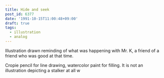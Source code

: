 ```yaml
---
title: Hide and seek
post_id: 6377
date: '1991-10-15T11:00:48+09:00'
draft: true
tags:
  - illustration
  - analog
---
```


Illustration drawn reminding of what was happening with Mr. K, a friend of a friend who was good at that time.

Cropie pencil for line drawing, watercolor paint for filling. It is not an illustration depicting a stalker at all w
